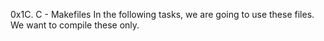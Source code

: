 0x1C. C - Makefiles
In the following tasks, we are going to use these files. We want to compile these only.
